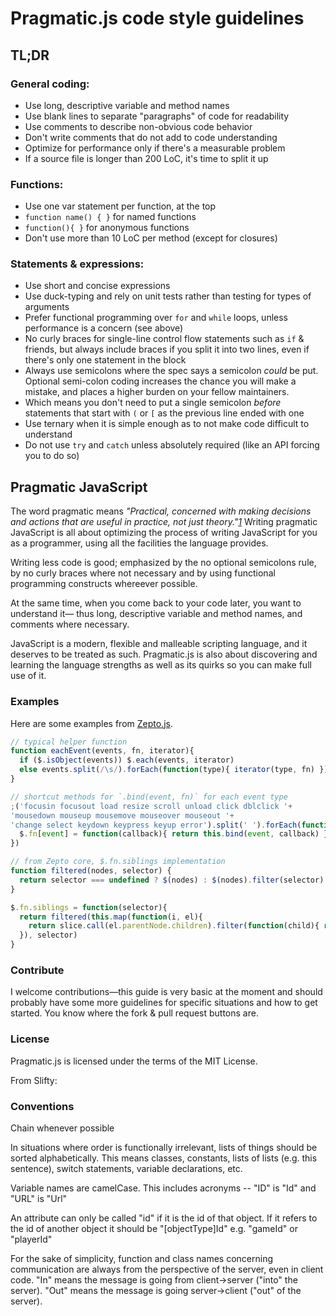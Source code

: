 # Pragmatic.js code style guidelines

## TL;DR

### General coding:
* Use long, descriptive variable and method names
* Use blank lines to separate "paragraphs" of code for readability
* Use comments to describe non-obvious code behavior
* Don't write comments that do not add to code understanding
* Optimize for performance only if there's a measurable problem
* If a source file is longer than 200 LoC, it's time to split it up

### Functions:
* Use one var statement per function, at the top
* `function name() { }` for named functions
* `function(){ }` for anonymous functions
* Don't use more than 10 LoC per method (except for closures)

### Statements & expressions:
* Use short and concise expressions
* Use duck-typing and rely on unit tests rather than testing for types of arguments
* Prefer functional programming over `for` and `while` loops, unless performance is a concern (see above)
* No curly braces for single-line control flow statements such as `if` & friends, but always include braces if you split it into two lines, even if there's only one statement in the block
* Always use semicolons where the spec says a semicolon *could* be put. Optional 
semi-colon coding increases the chance you will make a mistake, and places a higher burden on your fellow maintainers.
* Which means you don't need to put a single semicolon _before_ statements that start with `(` or `[` as the previous line ended with one
* Use ternary when it is simple enough as to not make code difficult to understand
* Do not use `try` and `catch` unless absolutely required (like an API forcing you to do so)

## Pragmatic JavaScript

The word pragmatic means _"Practical, concerned with making decisions 
and actions that are useful in practice, not just theory."[1]_ Writing pragmatic
JavaScript is all about optimizing the process of writing JavaScript for you 
as a programmer, using all the facilities the language provides. 

Writing less code is good; emphasized by the no optional semicolons rule, by 
no curly braces where not necessary and by using functional programming constructs
whereever possible.

At the same time, when you come back to your code later, you want to understand it—
thus long, descriptive variable and method names, and comments where necessary.

JavaScript is a modern, flexible and malleable scripting language, and it deserves
to be treated as such. Pragmatic.js is also about discovering and learning the language
strengths as well as its quirks so you can make full use of it.

### Examples

Here are some examples from [Zepto.js][zepto].

```javascript
// typical helper function
function eachEvent(events, fn, iterator){
  if ($.isObject(events)) $.each(events, iterator)
  else events.split(/\s/).forEach(function(type){ iterator(type, fn) })
}

// shortcut methods for `.bind(event, fn)` for each event type
;('focusin focusout load resize scroll unload click dblclick '+
'mousedown mouseup mousemove mouseover mouseout '+
'change select keydown keypress keyup error').split(' ').forEach(function(event) {
  $.fn[event] = function(callback){ return this.bind(event, callback) }
})

// from Zepto core, $.fn.siblings implementation
function filtered(nodes, selector) {
  return selector === undefined ? $(nodes) : $(nodes).filter(selector)
}

$.fn.siblings = function(selector){
  return filtered(this.map(function(i, el){
    return slice.call(el.parentNode.children).filter(function(child){ return child!==el })
  }), selector)
}
```

### Contribute

I welcome contributions—this guide is very basic at the moment and should probably have some more
guidelines for specific situations and how to get started. You know where the fork & pull request
buttons are.

### License

Pragmatic.js is licensed under the terms of the MIT License.

  [1]: http://en.wiktionary.org/wiki/pragmatic
  [optional]: http://mislav.uniqpath.com/2010/05/semicolons/
  [zepto]: http://zeptojs.com/


From Slifty:

### Conventions
Chain whenever possible

In situations where order is functionally irrelevant, lists of things should be sorted alphabetically. This means classes, constants, lists of lists (e.g. this sentence), switch statements, variable declarations, etc.

Variable names are camelCase. This includes acronyms -- "ID" is "Id" and "URL" is "Url"

An attribute can only be called "id" if it is the id of that object. If it refers to the id of another object it should be "[objectType]Id" e.g. "gameId" or "playerId"

For the sake of simplicity, function and class names concerning communication are always from the perspective of the server, even in client code. "In" means the message is going from client->server ("into" the server). "Out" means the message is going server->client ("out" of the server).